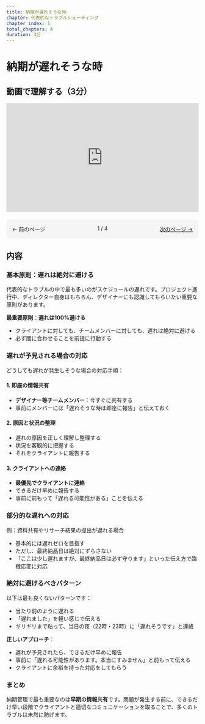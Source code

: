 ```yaml
---
title: 納期が遅れそうな時
chapter: 代表的なトラブルシューティング
chapter_index: 1
total_chapters: 4
duration: 3分
---
```


# 納期が遅れそうな時

## 動画で理解する（3分）

<div style="position: relative; padding-bottom: 56.25%; height: 0;"><iframe src="https://www.loom.com/share/b88c534bd5f845be881d7a8027b03113?sid=61ff734d-adfd-4a31-9226-77422d96bba8" frameborder="0" webkitallowfullscreen mozallowfullscreen allowfullscreen style="position: absolute; top: 0; left: 0; width: 100%; height: 100%;"></iframe></div>

<div style="display: flex; justify-content: space-between; margin-top: 20px; margin-bottom: 20px; padding: 15px; background: #f5f5f5; border-radius: 8px;">
  <div style="text-align: left;">
    ← 前のページ
  </div>
  <div style="text-align: center;">
    1 / 4
  </div>
  <div style="text-align: right;">
    <a href="02_品質問題：基本的なミスの連発.md">次のページ →</a>
  </div>
</div>

## 内容

### 基本原則：遅れは絶対に避ける

代表的なトラブルの中で最も多いのがスケジュールの遅れです。プロジェクト進行中、ディレクター自身はもちろん、デザイナーにも認識してもらいたい重要な原則があります。

**最重要原則：遅れは100%避ける**
- クライアントに対しても、チームメンバーに対しても、遅れは絶対に避ける
- 必ず間に合わせることを前提に行動する

### 遅れが予見される場合の対応

どうしても遅れが発生しそうな場合の対応手順：

#### 1. 即座の情報共有
- **デザイナー等チームメンバー**：今すぐに共有する
- 事前にメンバーには「遅れそうな時は即座に報告」と伝えておく

#### 2. 原因と状況の整理
- 遅れの原因を正しく理解し整理する
- 状況を客観的に把握する
- それをクライアントに報告する

#### 3. クライアントへの連絡
- **最優先でクライアントに連絡**
- できるだけ早めに報告する
- 事前に前もって「遅れる可能性がある」ことを伝える

### 部分的な遅れへの対応

例：資料共有やリサーチ結果の提出が遅れる場合
- 基本的には遅れゼロを目指す
- ただし、最終納品日は絶対にずらさない
- 「ここは少し遅れますが、最終納品日は必ず守ります」といった伝え方で臨機応変に対応

### 絶対に避けるべきパターン

以下は最も良くないパターンです：
- 当たり前のように遅れる
- 「遅れました」を軽い感じで伝える
- ギリギリまで粘って、当日の夜（22時・23時）に「遅れそうです」と連絡

**正しいアプローチ**：
- 遅れが予見されたら、できるだけ早めに報告
- 事前に「遅れる可能性があります。本当にすみません」と前もって伝える
- クライアントに余裕を持った対応をしてもらう

### まとめ

納期管理で最も重要なのは**早期の情報共有**です。問題が発生する前に、できるだけ早い段階でクライアントと適切なコミュニケーションを取ることで、多くのトラブルは未然に防げます。